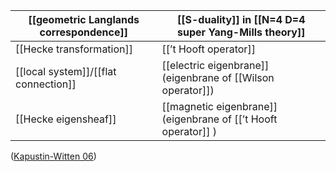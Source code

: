 

| [[geometric Langlands correspondence]] | [[S-duality]] in [[N=4 D=4 super Yang-Mills theory]] |
|----------------------------------------|-----------------------------|
| [[Hecke transformation]]                     | [[’t Hooft operator]]       |
| [[local system]]/[[flat connection]]                  | [[electric eigenbrane]] (eigenbrane of [[Wilson operator]])
| [[Hecke eigensheaf]]    | [[magnetic eigenbrane]] (eigenbrane of [[’t Hooft operator]] ) |

([Kapustin-Witten 06](geometric+Langlands+correspondence#KapustinWitten06))